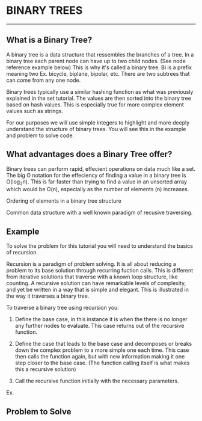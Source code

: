 # BINARY TREES

---

## What is a Binary Tree?

A binary tree is a data structure that ressembles the branches of a tree. In a binary tree each parent node can have up to two child nodes. (See node reference example below) This is why it's called a binary tree. Bi is a prefix meaning two Ex. bicycle, biplane, bipolar, etc. There are two subtrees that can come from any one node.

Binary trees typically use a similar hashing function as what was previously explained in the set tutorial. The values are then sorted into the binary tree based on hash values. This is especially true for more complex element values such as strings.

For our purposes we will use simple integers to highlight and more deeply understand the structure of binary trees. You will see this in the example and problem to solve code.

## What advantages does a Binary Tree offer?

Binary trees can perform rapid, effecient operations on data much like a set. The big O notation for the effeciency of finding a value in a binary tree is O(log<sub>2</sub>n). This is far faster than trying to find a value in an unsorted array which would be O(n), especially as the number of elements (n) increases.

Ordering of elements in a binary tree structure

Common data structure with a well known paradigm of recusive traversing.

## Example

To solve the problem for this tutorial you will need to understand the basics of recursion.

Recursion is a paradigm of problem solving. It is all about reducing a problem to its base solution through recurring fuction calls. This is different from iterative solutions that traverse with a known loop structure, like counting. A recursive solution can have remarkable levels of complexity, and yet be written in a way that is simple and elegant. This is illustrated in the way it traverses a binary tree.

To traverse a binary tree using recursion you:

1. Define the base case, in this instance it is when the there is no longer any further nodes to evaluate. This case returns out of the recursive function.

2. Define the case that leads to the base case and decomposes or breaks down the complex problem to a more simple one each time. This case then calls the function again, but with new information making it one step closer to the base case. (The function calling itself is what makes this a recursive solution)

3. Call the recursive function initially with the necessary parameters.

Ex.

## Problem to Solve
